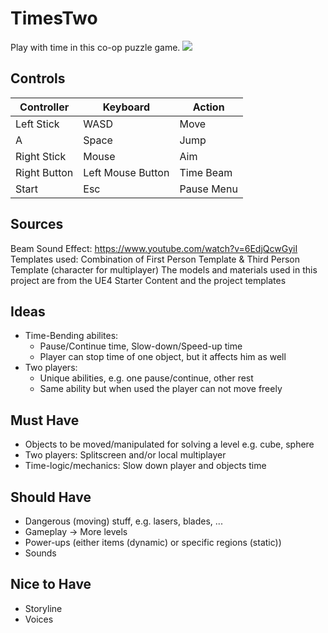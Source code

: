 # TimesTwo
Play with time in this co-op puzzle game.
![](https://i.imgur.com/dCW1fH4.png)

## Controls
Controller | Keyboard | Action
---|---|---
Left Stick | WASD | Move
A | Space | Jump
Right Stick | Mouse | Aim
Right Button | Left Mouse Button | Time Beam
Start | Esc | Pause Menu

## Sources
Beam Sound Effect: https://www.youtube.com/watch?v=6EdjQcwGyiI
Templates used: Combination of First Person Template & Third Person Template (character for multiplayer)
The models and materials used in this project are from the UE4 Starter Content and the project templates

## Ideas
  - Time-Bending abilites: 
    - Pause/Continue time, Slow-down/Speed-up time
    - Player can stop time of one object, but it affects him as well
  - Two players: 
    - Unique abilities, e.g. one pause/continue, other rest
    - Same ability but when used the player can not move freely
    
## Must Have
  - Objects to be moved/manipulated for solving a level e.g. cube, sphere
  - Two players: Splitscreen and/or local multiplayer
  - Time-logic/mechanics: Slow down player and objects time 
  
## Should Have
  - Dangerous (moving) stuff, e.g. lasers, blades, ...
  - Gameplay -> More levels
  - Power-ups (either items (dynamic) or specific regions (static))
  - Sounds

## Nice to Have
  - Storyline
  - Voices
